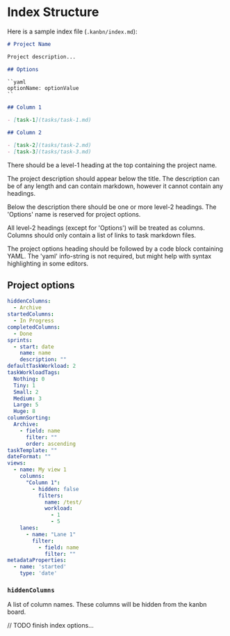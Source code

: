 # Index Structure

Here is a sample index file (`.kanbn/index.md`):

```markdown
# Project Name

Project description...

## Options

``yaml
optionName: optionValue
``

## Column 1

- [task-1](tasks/task-1.md)

## Column 2

- [task-2](tasks/task-2.md)
- [task-3](tasks/task-3.md)
```

There should be a level-1 heading at the top containing the project name.

The project description should appear below the title. The description can be of any length and can contain markdown, however it cannot contain any headings.

Below the description there should be one or more level-2 headings. The 'Options' name is reserved for project options.

All level-2 headings (except for 'Options') will be treated as columns. Columns should only contain a list of links to task markdown files.

The project options heading should be followed by a code block containing YAML. The 'yaml' info-string is not required, but might help with syntax highlighting in some editors.

## Project options

```yaml
hiddenColumns:
  - Archive
startedColumns:
  - In Progress
completedColumns:
  - Done
sprints:
  - start: date
    name: name
    description: ""
defaultTaskWorkload: 2
taskWorkloadTags:
  Nothing: 0
  Tiny: 1
  Small: 2
  Medium: 3
  Large: 5
  Huge: 8
columnSorting:
  Archive:
    - field: name
      filter: ""
      order: ascending
taskTemplate: ""
dateFormat: ""
views:
  - name: My view 1
    columns:
      "Column 1":
        - hidden: false
          filters:
            name: /test/
            workload:
              - 1
              - 5
    lanes:
      - name: "Lane 1"
        filter:
          - field: name
            filter: ""
metadataProperties:
  - name: 'started'
    type: 'date'
```

### `hiddenColumns`

A list of column names. These columns will be hidden from the kanbn board.

// TODO finish index options...
